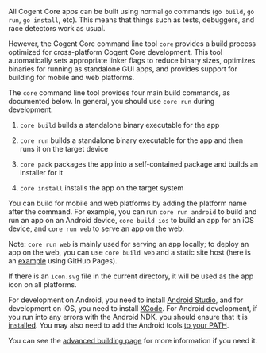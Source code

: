 All Cogent Core apps can be built using normal `go` commands (`go build`, `go run`, `go install`, etc). This means that things such as tests, debuggers, and race detectors work as usual.

However, the Cogent Core command line tool `core` provides a build process optimized for cross-platform Cogent Core development. This tool automatically sets appropriate linker flags to reduce binary sizes, optimizes binaries for running as standalone GUI apps, and provides support for building for mobile and web platforms.

The `core` command line tool provides four main build commands, as documented below. In general, you should use `core run` during development.

1. `core build` builds a standalone binary executable for the app

2. `core run` builds a standalone binary executable for the app and then runs it on the target device

3. `core pack` packages the app into a self-contained package and builds an installer for it

4. `core install` installs the app on the target system

You can build for mobile and web platforms by adding the platform name after the command. For example, you can run `core run android` to build and run an app on an Android device, `core build ios` to build an app for an iOS device, and `core run web` to serve an app on the web.

Note: `core run web` is mainly used for serving an app locally; to deploy an app on the web, you can use `core build web` and a static site host (here is an [example](https://github.com/cogentcore/cogentcore.github.io/blob/main/.github/workflows/core.yml) using GitHub Pages).

If there is an `icon.svg` file in the current directory, it will be used as the app icon on all platforms.

For development on Android, you need to install [Android Studio](https://developer.android.com/studio), and for development on iOS, you need to install [XCode](https://apps.apple.com/us/app/xcode/id497799835?mt=12). For Android development, if you run into any errors with the Android NDK, you should ensure that it is [installed](https://developer.android.com/studio/projects/install-ndk#default-version). You may also need to add the Android tools [to your PATH](https://stackoverflow.com/a/29083170).

You can see the [advanced building page](../advanced/building) for more information if you need it.
